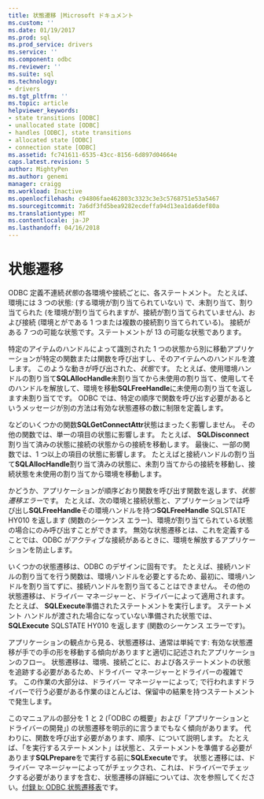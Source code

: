 ```yaml
---
title: 状態遷移 |Microsoft ドキュメント
ms.custom: ''
ms.date: 01/19/2017
ms.prod: sql
ms.prod_service: drivers
ms.service: ''
ms.component: odbc
ms.reviewer: ''
ms.suite: sql
ms.technology:
- drivers
ms.tgt_pltfrm: ''
ms.topic: article
helpviewer_keywords:
- state transitions [ODBC]
- unallocated state [ODBC]
- handles [ODBC], state transitions
- allocated state [ODBC]
- connection state [ODBC]
ms.assetid: fc741611-6535-43cc-8156-6d897d04664e
caps.latest.revision: 5
author: MightyPen
ms.author: genemi
manager: craigg
ms.workload: Inactive
ms.openlocfilehash: c94806fae462803c3323c3e3c5768751e53a5467
ms.sourcegitcommit: 7a6df3fd5bea9282ecdeffa94d13ea1da6def80a
ms.translationtype: MT
ms.contentlocale: ja-JP
ms.lasthandoff: 04/16/2018
---
```

# <a name="state-transitions"></a>状態遷移
ODBC 定義不連続*状態*の各環境や接続ごとに、各ステートメント。 たとえば、環境には 3 つの状態: (する環境が割り当てられていない) で、未割り当て、割り当てられた (を環境が割り当てられますが、接続が割り当てられていません)、および接続 (環境とがである 1 つまたは複数の接続割り当てられている)。 接続がある 7 つの可能な状態です。ステートメントが 13 の可能な状態であります。  
  
 特定のアイテムのハンドルによって識別された 1 つの状態から別に移動アプリケーションが特定の関数または関数を呼び出すし、そのアイテムへのハンドルを渡します。 このような動きが呼び出された、*状態*です。 たとえば、使用環境ハンドルの割り当て**SQLAllocHandle**未割り当てから未使用の割り当て、使用してそのハンドルを解放して、環境を移動**SQLFreeHandle**に未使用の割り当てを返します未割り当てです。 ODBC では、特定の順序で関数を呼び出す必要があるというメッセージが別の方法は有効な状態遷移の数に制限を定義します。  
  
 などのいくつかの関数**SQLGetConnectAttr**状態はまったく影響しません。 その他の関数では、単一の項目の状態に影響します。 たとえば、 **SQLDisconnect**割り当て済みの状態に接続の状態からの接続を移動します。 最後に、一部の関数では、1 つ以上の項目の状態に影響します。 たとえばと接続ハンドルの割り当て**SQLAllocHandle**割り当て済みの状態に、未割り当てからの接続を移動し、接続状態を未使用の割り当てから環境を移動します。  
  
 かどうか、アプリケーションが順序どおり関数を呼び出す関数を返します、*状態遷移エラー*です。 たとえば、次の環境と接続状態と、アプリケーションでは呼び出し**SQLFreeHandle**その環境ハンドルを持つ**SQLFreeHandle** SQLSTATE HY010 を返します (関数のシーケンス エラー)、環境が割り当てられている状態の場合にのみ呼び出すことができます。 無効な状態遷移とは、これを定義することでは、ODBC がアクティブな接続があるときに、環境を解放するアプリケーションを防止します。  
  
 いくつかの状態遷移は、ODBC のデザインに固有です。 たとえば、接続ハンドルの割り当てを行う関数は、環境ハンドルを必要とするため、最初に、環境ハンドルを割り当てずに、接続ハンドルを割り当てることはできません。 その他の状態遷移は、ドライバー マネージャーと、ドライバーによって適用されます。 たとえば、 **SQLExecute**準備されたステートメントを実行します。 ステートメント ハンドルが渡された場合になっていない準備された状態では、 **SQLExecute** SQLSTATE HY010 を返します (関数のシーケンス エラーです)。  
  
 アプリケーションの観点から見る、状態遷移は、通常は単純です: 有効な状態遷移が手での手の形を移動する傾向がありますと適切に記述されたアプリケーションのフロー。 状態遷移は、環境、接続ごとに、および各ステートメントの状態を追跡する必要があるため、ドライバー マネージャーとドライバーの複雑です。 この作業の大部分は、ドライバー マネージャーによって; で行われますドライバーで行う必要がある作業のほとんどは、保留中の結果を持つステートメントで発生します。  
  
 このマニュアルの部分を 1 と 2 (「ODBC の概要」および「アプリケーションとドライバーの開発」) の状態遷移を明示的に言うまでもなく傾向があります。 代わりに、関数を呼び出す必要があります、順序、について説明します。 たとえば、「を実行するステートメント」は状態と、ステートメントを準備する必要があります**SQLPrepare**をで実行する前に**SQLExecute**です。 状態と遷移には、ドライバー マネージャーによってがチェックされ、これは、ドライバーでチェックする必要がありますを含む、状態遷移の詳細については、次を参照してください。[付録 b: ODBC 状態遷移表](../../../odbc/reference/appendixes/appendix-b-odbc-state-transition-tables.md)です。
